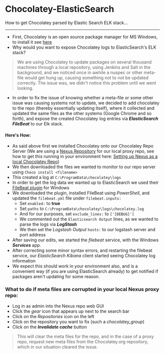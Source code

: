 # Chocolatey-ElasticSearch
How to get Chocolatey parsed by Elastic Search ELK stack...

---
* First, Chocolatey is an open source package manager for MS Windows, to install it see [here](https://chocolatey.org/install)
* Why would you want to expose Chocolatey logs to ElasticSearch's ELK stack?
> We are using Chocolatey to update packages on several thousand machines through a local repository, using Jenkins and Salt in the background, and we noticed once in awhile a nuspec or other meta-file would get hung up, causing something not to not be updated correctly. The issue was, we didn't notice this problem until we went looking.

* In order to fix the issue of knowing whether a meta-file or some other issue was causing systems not to update, we decided to add chocolatey to the repo (thereby essentially updating itself), where it collected and updated the same files as the other systems (Google Chrome and so forth), and expose the created Chocolatey log entries via ***ElasticSearch FileBeat*** to our Elk stack.

#### Here's How:
* As said above first we installed Chocolatey onto our Chocolatey Repo Server (We are using a [Nexus Repository](https://www.sonatype.com/nexus-repository-oss) for our local proxy repo, see how to get this running in your environment here: [Setting up Nexus as a local Chocolatey Repo](https://www.youtube.com/watch?v=UehkG1VHtz0))
* We then downloaded the files we wanted to monitor to our repo server using ```Choco install <filename>```
* This created a log at ```C:\ProgramData\chocolatey\logs```
* In order to get the log data we wanted up to ElasticSearch we used their [FileBeat plugin](https://www.elastic.co/downloads/beats/filebeat) for Windows
* We downloaded the plugin, installed FileBeat using _PowerShell_, and updated the ```filebeat.yml``` file under ```filebeat.inputs:``` 
   * Set ```enabled:``` to **true** 
   * Set ```paths``` to ```C:\ProgramData\chocolatey\logs\chocolatey.log```
   * And for our purposes, set ```exclude_lines:``` to ```['[DEBUG]']```
   * We commented out the ```Elasticsearch Output``` lines, as we wanted to parse the logs via ***LogStash***
   * We then set the _Logstash Output_ ```hosts:``` to our logstash server and port address
* After saving our edits, we started the _filebeat_ service, with the Windows ***Services*** app.
* After correcting some minor syntax errors, and restarting the filebeat service, our _ElasticSearch Kibana_ client started seeing Chocolatey log information
* We expect this should work in your environment also, and is a convenient way (if you are using ElasticSearch already) to get notified if packages aren't updating for some reason.
### What to do if meta files are corrupted in your local Nexus proxy repo:
* Log in as admin into the Nexus repo web GUI
* Click the _gear_ icon that appears up next to the search bar
* Click on the _Repositories_ icon on the left
* Click on the repository you want to fix (such a _chocolatey_group_)
* Click on the ***Invalidate cache*** button 
> This will clear the meta files for the repo, and in the case of a proxy repo, request new meta files from the Chocolatey.org repository, which in our situation cleared the issue.
